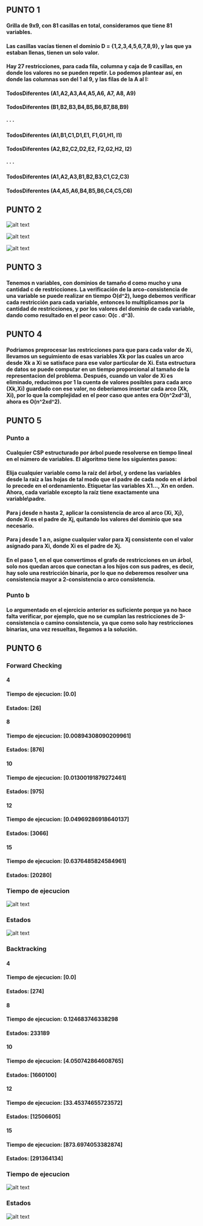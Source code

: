 <h2> PUNTO 1 </h2>
<h4> 
Grilla de 9x9, con 81 casillas en total, consideramos que tiene 81 variables.
</h4>
<h4> 
Las casillas vacías tienen el dominio D = {1,2,3,4,5,6,7,8,9}, y las que ya estaban llenas, tienen un solo valor.
</h4>
<h4> 
Hay 27 restricciones, para cada fila, columna y caja de 9 casillas, en donde los valores no se pueden repetir. Lo podemos plantear así, en donde las columnas son del 1 al 9, y las filas de la A al I:
</h4>
<h4> 
TodosDiferentes (A1,A2,A3,A4,A5,A6, A7, A8, A9)
  </h4>
<h4> 
TodosDiferentes (B1,B2,B3,B4,B5,B6,B7,B8,B9)
</h4>
<h4> 
· · ·
  </h4>
<h4> 
TodosDiferentes (A1,B1,C1,D1,E1, F1,G1,H1, I1)
  </h4>
<h4> 
TodosDiferentes (A2,B2,C2,D2,E2, F2,G2,H2, I2)
  </h4>
<h4> 
· · ·
  </h4>
<h4> 
TodosDiferentes (A1,A2,A3,B1,B2,B3,C1,C2,C3)
  </h4>
<h4> 
TodosDiferentes (A4,A5,A6,B4,B5,B6,C4,C5,C6)
  </h4>
<h2> PUNTO 2 </h2>

  ![alt text](https://github.com/sofiabarbeito/ia-uncuyo-2021/blob/main/tp6-csp/imagenes/PUNTO2A.PNG?raw=true)
  
  ![alt text](https://github.com/sofiabarbeito/ia-uncuyo-2021/blob/main/tp6-csp/imagenes/PUNTO2B.PNG?raw=true)
  
  ![alt text](https://github.com/sofiabarbeito/ia-uncuyo-2021/blob/main/tp6-csp/imagenes/PUNTO2C.PNG?raw=true)
  
<h2> PUNTO 3 </h2>
<h4> 
Tenemos n variables, con dominios de tamaño d como mucho y una cantidad c de restricciones. La verificación de la arco-consistencia de una variable se puede realizar en tiempo O(d^2), luego debemos verificar cada restricción para cada variable, entonces lo multiplicamos por la cantidad de restricciones, y por los valores del dominio de cada variable, dando como resultado en el peor caso: O(c . d^3).
</h4>

<h2> PUNTO 4 </h2>
<h4>
Podriamos preprocesar las restricciones para que para cada valor de Xi, llevamos un seguimiento de esas variables Xk por las cuales un arco desde Xk a Xi se satisface para ese valor particular de Xi. Esta estructura de datos se puede computar en un tiempo proporcional al tamaño de la representacion del problema. Después, cuando un valor de Xi es eliminado, reducimos por 1 la cuenta de valores posibles para cada arco (Xk,Xi) guardado con ese valor, no deberiamos insertar cada arco (Xk, Xi), por lo que la complejidad en el peor caso que antes era O(n^2xd^3), ahora es O(n^2xd^2).
</h4>

<h2> PUNTO 5 </h2>
<h3>Punto a </h3>
<h4>
Cualquier CSP estructurado por árbol puede resolverse en tiempo lineal en el número de variables. El algoritmo tiene los siguientes pasos:
</h4>
<h4> 
Elija cualquier variable como la raíz del árbol, y ordene las variables desde la raíz a las hojas de tal modo que el padre de cada nodo en el árbol lo precede en el ordenamiento. Etiquetar las variables X1…, Xn en orden. Ahora, cada variable excepto la raíz tiene exactamente una variable\padre.
</h4>
<h4> 

Para j desde n hasta 2, aplicar la consistencia de arco al arco (Xi, Xj), donde Xi es el padre de Xj, quitando los valores del dominio que sea necesario.
</h4>
<h4> 

Para j desde 1 a n, asigne cualquier valor para Xj consistente con el valor asignado para Xi, donde Xi es el padre de Xj.
</h4>
<h4> 
En el paso 1, en el que convertimos el grafo de restricciones en un árbol, solo nos quedan arcos que conectan a los hijos con sus padres, es decir, hay solo una restricción binaria, por lo que no deberemos resolver una consistencia mayor a 2-consistencia o arco consistencia.
</h4>
<h3>Punto b </h3>
<h4> 
Lo argumentado en el ejercicio anterior es suficiente porque ya no hace falta verificar, por ejemplo, que no se cumplan las restricciones de 3-consistencia o camino consistencia, ya que como solo hay restricciones binarias, una vez resueltas, llegamos a la solución. 
</h4>
 
<h2> PUNTO 6 </h2>
<h3>
Forward Checking
</h3>
<h4>
4
  </h4>
<h4>
Tiempo de ejecucion: [0.0]
  </h4>
<h4>
Estados: [26]
</h4>
<h4>
8
  </h4>
<h4>
Tiempo de ejecucion: [0.00894308090209961]
  </h4>
<h4>
Estados: [876]
</h4>
<h4>
10
  </h4>
<h4>
Tiempo de ejecucion: [0.01300191879272461]
  </h4>
<h4>
Estados: [975]
</h4>
<h4>
12
  </h4>
<h4>
Tiempo de ejecucion: [0.04969286918640137]
  </h4>
<h4>
Estados: [3066]
</h4>
<h4>
15
  </h4>
<h4>
Tiempo de ejecucion: [0.6376485824584961]
  </h4>
<h4>
Estados: [20280]
</h4>
<h3> Tiempo de ejecucion</h3>

![alt text](https://github.com/sofiabarbeito/ia-uncuyo-2021/blob/main/tp6-csp/imagenes/forwardcheckingtiempo.PNG?raw=true)

<h3> Estados</h3>

![alt text](https://github.com/sofiabarbeito/ia-uncuyo-2021/blob/main/tp6-csp/imagenes/forwardcheckingestados.PNG?raw=true)

<h3>
Backtracking
</h3>
<h4>
4
  </h4>
<h4>
Tiempo de ejecucion: [0.0]
  </h4>
<h4>
Estados: [274]
</h4>
<h4>
8
  </h4>
<h4>
Tiempo de ejecucion: 0.124683746338298
  </h4>
  <h4>
Estados: 233189
</h4>
<h4>
10
  </h4>
<h4>
Tiempo de ejecucion: [4.050742864608765]
  </h4>
<h4>
Estados: [1660100]
</h4>
<h4>
12
  </h4>
<h4>
Tiempo de ejecucion: [33.45374655723572]
  </h4>
<h4>
Estados: [12506605]
</h4>
<h4>
15
  </h4>
<h4>
Tiempo de ejecucion: [873.6974053382874]
  </h4>
<h4>
Estados: [291364134]
</h4>

<h3> Tiempo de ejecucion</h3>

![alt text](https://github.com/sofiabarbeito/ia-uncuyo-2021/blob/main/tp6-csp/imagenes/backtrackingtiempo.PNG?raw=true)

<h3> Estados</h3>

![alt text](https://github.com/sofiabarbeito/ia-uncuyo-2021/blob/main/tp6-csp/imagenes/backtrackingestados.PNG?raw=true)
